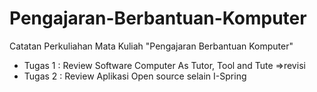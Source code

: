 # Pengajaran-Berbantuan-Komputer
Catatan Perkuliahan Mata Kuliah "Pengajaran Berbantuan Komputer"

- Tugas 1 : Review Software Computer As Tutor, Tool and Tute =>revisi
- Tugas 2 : Review Aplikasi Open source selain I-Spring
